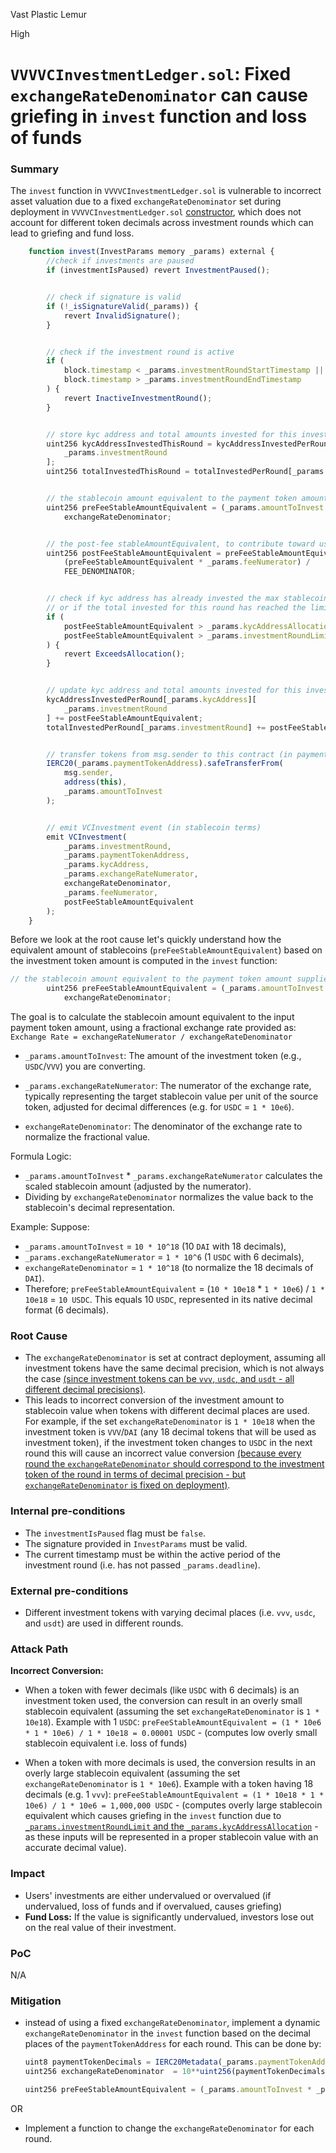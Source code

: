 Vast Plastic Lemur

High

# `VVVVCInvestmentLedger.sol`: Fixed `exchangeRateDenominator` can cause griefing in `invest` function and loss of funds

### Summary

The `invest` function in `VVVVCInvestmentLedger.sol` is vulnerable to incorrect asset valuation due to a fixed `exchangeRateDenominator` set during deployment in `VVVVCInvestmentLedger.sol` [constructor](https://github.com/sherlock-audit/2024-11-vvv-exchange-update/blob/1791f41b310489aaa66de349ef1b9e4bd331f14b/vvv-platform-smart-contracts/contracts/vc/VVVVCInvestmentLedger.sol#L124), which does not account for different token decimals across investment rounds which can lead to griefing and fund loss.
```javascript
    function invest(InvestParams memory _params) external {
        //check if investments are paused
        if (investmentIsPaused) revert InvestmentPaused();


        // check if signature is valid
        if (!_isSignatureValid(_params)) {
            revert InvalidSignature();
        }


        // check if the investment round is active
        if (
            block.timestamp < _params.investmentRoundStartTimestamp ||
            block.timestamp > _params.investmentRoundEndTimestamp
        ) {
            revert InactiveInvestmentRound();
        }


        // store kyc address and total amounts invested for this investment round
        uint256 kycAddressInvestedThisRound = kycAddressInvestedPerRound[_params.kycAddress][
            _params.investmentRound
        ];
        uint256 totalInvestedThisRound = totalInvestedPerRound[_params.investmentRound];


        // the stablecoin amount equivalent to the payment token amount supplied at the current exchange rate
        uint256 preFeeStableAmountEquivalent = (_params.amountToInvest * _params.exchangeRateNumerator) /
            exchangeRateDenominator;


        // the post-fee stableAmountEquivalent, to contribute toward user and round limits
        uint256 postFeeStableAmountEquivalent = preFeeStableAmountEquivalent -
            (preFeeStableAmountEquivalent * _params.feeNumerator) /
            FEE_DENOMINATOR;


        // check if kyc address has already invested the max stablecoin-equivalent amount for this round,
        // or if the total invested for this round has reached the limit
        if (
            postFeeStableAmountEquivalent > _params.kycAddressAllocation - kycAddressInvestedThisRound ||
            postFeeStableAmountEquivalent > _params.investmentRoundLimit - totalInvestedThisRound
        ) {
            revert ExceedsAllocation();
        }


        // update kyc address and total amounts invested for this investment round (in stablecoin terms)
        kycAddressInvestedPerRound[_params.kycAddress][
            _params.investmentRound
        ] += postFeeStableAmountEquivalent;
        totalInvestedPerRound[_params.investmentRound] += postFeeStableAmountEquivalent;


        // transfer tokens from msg.sender to this contract (in payment token terms)
        IERC20(_params.paymentTokenAddress).safeTransferFrom(
            msg.sender,
            address(this),
            _params.amountToInvest
        );


        // emit VCInvestment event (in stablecoin terms)
        emit VCInvestment(
            _params.investmentRound,
            _params.paymentTokenAddress,
            _params.kycAddress,
            _params.exchangeRateNumerator,
            exchangeRateDenominator,
            _params.feeNumerator,
            postFeeStableAmountEquivalent
        );
    }
```
Before we look at the root cause let's quickly understand how the equivalent amount of stablecoins (`preFeeStableAmountEquivalent`) based on the investment token amount is computed in the `invest` function:
```javascript
// the stablecoin amount equivalent to the payment token amount supplied at the current exchange rate
        uint256 preFeeStableAmountEquivalent = (_params.amountToInvest * _params.exchangeRateNumerator) /
            exchangeRateDenominator;
```
The goal is to calculate the stablecoin amount equivalent to the input payment token amount, using a fractional exchange rate provided as:
                                `Exchange Rate = exchangeRateNumerator / exchangeRateDenominator`
* `_params.amountToInvest`:
The amount of the investment token (e.g., `USDC`/`VVV`) you are converting.

* `_params.exchangeRateNumerator`:
The numerator of the exchange rate, typically representing the target stablecoin value per unit of the source token, adjusted for decimal differences (e.g. for `USDC` = `1 * 10e6`).

* `exchangeRateDenominator`:
The denominator of the exchange rate to normalize the fractional value.

Formula Logic:
* `_params.amountToInvest` * `_params.exchangeRateNumerator` calculates the scaled stablecoin amount (adjusted by the numerator).
* Dividing by `exchangeRateDenominator` normalizes the value back to the stablecoin's decimal representation.

Example: Suppose:
* `_params.amountToInvest` = `10 * 10^18` (10 `DAI` with 18 decimals),
* `_params.exchangeRateNumerator` = `1 * 10^6` (1 `USDC` with 6 decimals),
* `exchangeRateDenominator` = `1 * 10^18` (to normalize the 18 decimals of `DAI`).
* Therefore; `preFeeStableAmountEquivalent` = (`10 * 10e18` * `1 * 10e6`) / `1 * 10e18` = `10 USDC`.  This equals 10 `USDC`, represented in its native decimal format (6 decimals).

### Root Cause

- The `exchangeRateDenominator` is set at contract deployment, assuming all investment tokens have the same decimal precision, which is not always the case [(since investment tokens can be `vvv`, `usdc`, and `usdt` - all different decimal precisions)](https://discord.com/channels/812037309376495636/1306634803470139443/1306776695700852736).
- This leads to incorrect conversion of the investment amount to stablecoin value when tokens with different decimal places are used.
For example, if the set `exchangeRateDenominator` is `1 * 10e18` when the investment token is `VVV`/`DAI` (any 18 decimal tokens that will be used as investment token), if the investment token changes to `USDC` in the next round this will cause an incorrect value conversion [(because every round the `exchangeRateDenominator` should correspond to the investment token of the round in terms of decimal precision - but `exchangeRateDenominator` is fixed on deployment)](https://discord.com/channels/812037309376495636/1306634803470139443/1306879616941686845).


### Internal pre-conditions

- The `investmentIsPaused` flag must be `false`.
- The signature provided in `InvestParams` must be valid.
- The current timestamp must be within the active period of the investment round (i.e. has not passed `_params.deadline`).


### External pre-conditions

- Different investment tokens with varying decimal places (i.e. `vvv`, `usdc`, and `usdt`) are used in different rounds.

### Attack Path

**Incorrect Conversion:** 
- When a token with fewer decimals (like `USDC` with 6 decimals) is an investment token used, the conversion can result in an overly small stablecoin equivalent (assuming the set `exchangeRateDenominator` is `1 * 10e18`). 
Example with 1 `USDC`:
`preFeeStableAmountEquivalent = (1 * 10e6 * 1 * 10e6) / 1 * 10e18 = 0.00001 USDC` - (computes low overly small stablecoin equivalent i.e. loss of funds)

- When a token with more decimals is used, the conversion results in an overly large stablecoin equivalent (assuming the set `exchangeRateDenominator` is `1 * 10e6`).
Example with a token having 18 decimals (e.g. 1 `vvv`):
`preFeeStableAmountEquivalent = (1 * 10e18 * 1 * 10e6) / 1 * 10e6 = 1,000,000 USDC` - (computes overly large stablecoin equivalent which causes griefing in the `invest` function due to [`_params.investmentRoundLimit` and the `_params.kycAddressAllocation`](https://github.com/sherlock-audit/2024-11-vvv-exchange-update/blob/1791f41b310489aaa66de349ef1b9e4bd331f14b/vvv-platform-smart-contracts/contracts/vc/VVVVCInvestmentLedger.sol#L173-L180) - as these inputs will be represented in a proper stablecoin value with an accurate decimal value).

### Impact

- Users' investments are either undervalued or overvalued (if undervalued, loss of funds and if overvalued, causes griefing)
- **Fund Loss:** If the value is significantly undervalued, investors lose out on the real value of their investment.


### PoC

N/A

### Mitigation

- instead of using a fixed `exchangeRateDenominator`, implement a dynamic `exchangeRateDenominator` in the `invest` function based on the decimal places of the `paymentTokenAddress` for each round. This can be done by:
    ```javascript
    uint8 paymentTokenDecimals = IERC20Metadata(_params.paymentTokenAddress).decimals();
    uint256 exchangeRateDenominator  = 10**uint256(paymentTokenDecimals);
    
    uint256 preFeeStableAmountEquivalent = (_params.amountToInvest * _params.exchangeRateNumerator) / exchangeRateDenominator;
    ```
OR
- Implement a function to change the `exchangeRateDenominator` for each round.